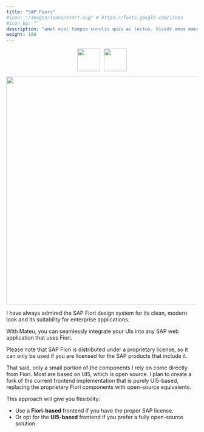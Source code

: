 ```yaml
---
title: "SAP Fiori"
#icon: "/images/icons/start.svg" # https://fonts.google.com/icons
#icon_bg: ""
description: "amet nisl tempus convlis quis ac lectus. Vivsdv amus mana justo, lacinia eget"
weight: 100
---
```


<div style="display: flex; width: 100%; align-items: center; justify-content: center;">
  <img src="../../../images/phenix_blue.svg?raw=true" width="60" style="margin-right: 10px;"/>
  <img src="../../../images/fiori.png?raw=true" width="60"/>
</div>

<p align="center"><img src="../../../images/basic-form-sapui5.png?raw=true" width="600"/></p>

I have always admired the SAP Fiori design system for its clean, modern look and its suitability for enterprise applications.

With Mateu, you can seamlessly integrate your UIs into any SAP web application that uses Fiori.

Please note that SAP Fiori is distributed under a proprietary license, so it can only be used if you are licensed for the SAP products that include it.

That said, only a small portion of the components I rely on come directly from Fiori. Most are based on UI5, which is open source. I plan to create a fork of the current frontend implementation that is purely UI5-based, replacing the proprietary Fiori components with open-source equivalents.

This approach will give you flexibility:

-	Use a **Fiori-based** frontend if you have the proper SAP license.
-	Or opt for the **UI5-based** frontend if you prefer a fully open-source solution.
